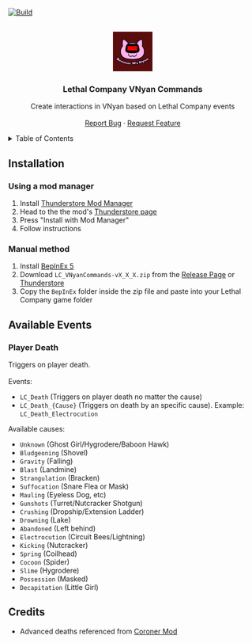 [![Build](https://github.com/jorgev259/LC_VNyanCommands/actions/workflows/main.yml/badge.svg)](https://github.com/jorgev259/LC_VNyanCommands/actions/workflows/main.yml)

<br />
<div align="center">
  <a href="https://github.com/jorgev259/LC_VNyanCommands">
    <img src="https://github.com/jorgev259/LC_VNyanCommands/raw/main/Assets/icon.png" alt="Logo" width="80" height="80">
  </a>

  <h3 align="center">Lethal Company VNyan Commands</h3>

  <p align="center">
    Create interactions in VNyan based on Lethal Company events
    <br />
    <br />
    <a href="https://github.com/jorgev259/LC_VNyanCommands/issues">Report Bug</a>
    ·
    <a href="https://github.com/jorgev259/LC_VNyanCommands/issues">Request Feature</a>
  </p>
</div>

<details>
  <summary>Table of Contents</summary>
  <ol>
    <li>
      <a href="#installation">Installation</a>
      <ul>
        <li><a href="#using-a-mod-manager">Preferred Method: Using a mod manager</a></li>
        <li><a href="#manual-method">Manual Method</a></li>
      </ul>
    </li>
    <li><a href="#events">Available Events</a></li>
    <li>
    <a>Configuring VNyan</a>
      <ul>
        <li><a>Using premade graphs</a></li>
        <li><a>Creating graph from scratch</a></li>
      </ul>
    </li>
    <li><a>Advanced Configuration</a></li>
    <li><a>Contact</a></li>
    <li><a href="#credits">Credits</a></li>
    <li><a>License</a></li>
  </ol>
</details>

## Installation

### Using a mod manager

1. Install [Thunderstore Mod Manager](https://www.overwolf.com/oneapp/Thunderstore-Thunderstore_Mod_Manager)
2. Head to the the mod's [Thunderstore page](https://thunderstore.io/c/lethal-company/p/thechitoteam/VNyanCommands/)
3. Press "Install with Mod Manager"
4. Follow instructions

### Manual method

1. Install [BepInEx 5](https://docs.bepinex.dev/articles/user_guide/installation/index.html)
2. Download `LC_VNyanCommands-vX_X_X.zip` from the [Release Page](https://github.com/jorgev259/LC_VNyanCommands/releases/) or [Thunderstore](https://thunderstore.io/c/lethal-company/p/thechitoteam/VNyanCommands/)
3. Copy the `BepInEx` folder inside the zip file and paste into your Lethal Company game folder

## Available Events

### Player Death

Triggers on player death.
<br />
<br />
Events:

- `LC_Death` (Triggers on player death no matter the cause)
- `LC_Death_{Cause}` (Triggers on death by an specific cause). Example: `LC_Death_Electrocution`

Available causes:

- `Unknown` (Ghost Girl/Hygrodere/Baboon Hawk)
- `Bludgeoning` (Shovel)
- `Gravity` (Falling)
- `Blast` (Landmine)
- `Strangulation` (Bracken)
- `Suffocation` (Snare Flea or Mask)
- `Mauling` (Eyeless Dog, etc)
- `Gunshots` (Turret/Nutcracker Shotgun)
- `Crushing` (Dropship/Extension Ladder)
- `Drowning` (Lake)
- `Abandoned` (Left behind)
- `Electrocution` (Circuit Bees/Lightning)
- `Kicking` (Nutcracker)
- `Spring` (Coilhead)
- `Cocoon` (Spider)
- `Slime` (Hygrodere)
- `Possession` (Masked)
- `Decapitation` (Little Girl)

## Credits

- Advanced deaths referenced from [Coroner Mod](https://github.com/EliteMasterEric/Coroner)
